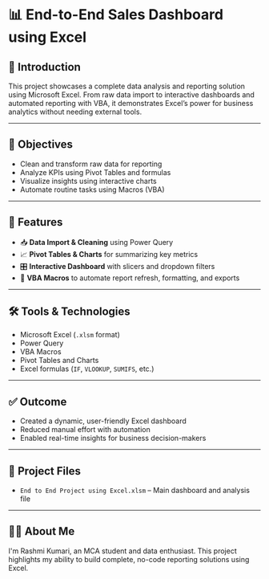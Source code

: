 # 📊 End-to-End Sales Dashboard using Excel

## 👋 Introduction
This project showcases a complete data analysis and reporting solution using Microsoft Excel. From raw data import to interactive dashboards and automated reporting with VBA, it demonstrates Excel’s power for business analytics without needing external tools.

---

## 🎯 Objectives
- Clean and transform raw data for reporting
- Analyze KPIs using Pivot Tables and formulas
- Visualize insights using interactive charts
- Automate routine tasks using Macros (VBA)

---

## 📌 Features
- 📥 **Data Import & Cleaning** using Power Query
- 📈 **Pivot Tables & Charts** for summarizing key metrics
- 🎛️ **Interactive Dashboard** with slicers and dropdown filters
- 🤖 **VBA Macros** to automate report refresh, formatting, and exports

---

## 🛠 Tools & Technologies
- Microsoft Excel (`.xlsm` format)
- Power Query
- VBA Macros
- Pivot Tables and Charts
- Excel formulas (`IF`, `VLOOKUP`, `SUMIFS`, etc.)

---

## ✅ Outcome
- Created a dynamic, user-friendly Excel dashboard
- Reduced manual effort with automation
- Enabled real-time insights for business decision-makers

---

## 📂 Project Files
- `End to End Project using Excel.xlsm` – Main dashboard and analysis file

---

## 🙋‍♀️ About Me
I'm Rashmi Kumari, an MCA student and data enthusiast. This project highlights my ability to build complete, no-code reporting solutions using Excel.

